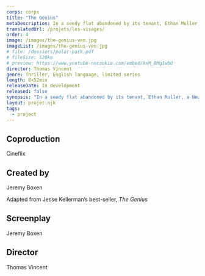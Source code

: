 ```yaml
---
corps: corps
title: "The Genius"
metaDescription: In a seedy flat abandoned by its tenant, Ethan Muller, a New-York gallery owner, discovers the biggest work of art ever created.
translatedUrl: /projets/les-visages/
order: 4
image: /images/the-genius-ven.jpg
imageList: /images/the-genius-ven.jpg
# file: /dossiers/polar-park.pdf
# fileSize: 520ko
# preview: https://www.youtube-nocookie.com/embed/kxM_BMg1wbU
director: Thomas Vincent
genre: Thriller, English language, limited series​
length: 8x52min
releaseDate: In development
released: false
synopsis: "In a seedy flat abandoned by its tenant, Ethan Muller, a New-York gallery owner, discovers the biggest work of art ever created. He decides to showcase these uncanny drawings. The naive children’s portraits on tormented backgrounds have an immediate success: everyone talks about genius. Until a retired detective thinks he recognizes some of the faces: those of children murdered, from over-thirty-year-old cold cases.​"
layout: projet.njk
tags:
  - project
---
```


<div class="grid-col">

## Coproduction

Cineflix

## Created by

Jeremy Boxen

Adapted from Jesse Kellerman’s best-seller, <em>The Genius</em>

## Screenplay

Jeremy Boxen
 
## Director

Thomas Vincent

</div>
<div class="grid-col">

</div>